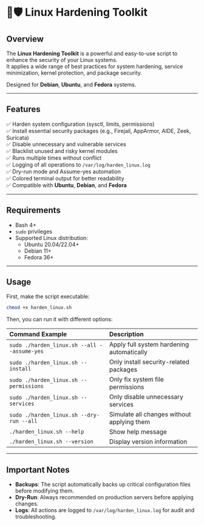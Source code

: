 # 🐧🛡️ Linux Hardening Toolkit

## Overview

The **Linux Hardening Toolkit** is a powerful and easy-to-use script to enhance the security of your Linux systems.  
It applies a wide range of best practices for system hardening, service minimization, kernel protection, and package security.

Designed for **Debian**, **Ubuntu**, and **Fedora** systems.

---

## Features

✅ Harden system configuration (sysctl, limits, permissions)  
✅ Install essential security packages (e.g., Firejail, AppArmor, AIDE, Zeek, Suricata)  
✅ Disable unnecessary and vulnerable services  
✅ Blacklist unused and risky kernel modules  
✅ Runs multiple times without conflict  
✅ Logging of all operations to `/var/log/harden_linux.log`  
✅ Dry-run mode and Assume-yes automation  
✅ Colored terminal output for better readability  
✅ Compatible with **Ubuntu**, **Debian**, and **Fedora**

---

## Requirements

- Bash 4+
- `sudo` privileges
- Supported Linux distribution:
  - Ubuntu 20.04/22.04+
  - Debian 11+
  - Fedora 36+

---

## Usage

First, make the script executable:

```bash
chmod +x harden_linux.sh
```

Then, you can run it with different options:

| Command Example | Description |
|:---|:---|
| `sudo ./harden_linux.sh --all --assume-yes` | Apply full system hardening automatically |
| `sudo ./harden_linux.sh --install` | Only install security-related packages |
| `sudo ./harden_linux.sh --permissions` | Only fix system file permissions |
| `sudo ./harden_linux.sh --services` | Only disable unnecessary services |
| `sudo ./harden_linux.sh --dry-run --all` | Simulate all changes without applying them |
| `./harden_linux.sh --help` | Show help message |
| `./harden_linux.sh --version` | Display version information |

---

## Important Notes

- **Backups**: The script automatically backs up critical configuration files before modifying them.
- **Dry-Run**: Always recommended on production servers before applying changes.
- **Logs**: All actions are logged to `/var/log/harden_linux.log` for audit and troubleshooting.

